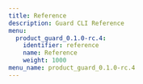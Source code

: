 ```yaml
---
title: Reference
description: Guard CLI Reference
menu:
  product_guard_0.1.0-rc.4:
    identifier: reference
    name: Reference
    weight: 1000
menu_name: product_guard_0.1.0-rc.4
---
```

